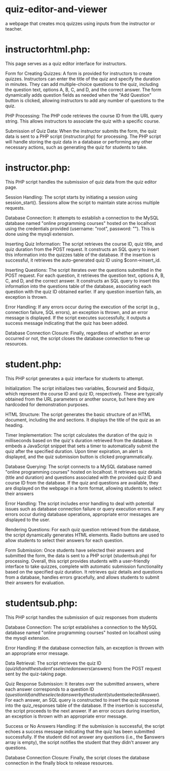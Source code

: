 # quiz-editor-and-viewer
a webpage that creates mcq quizzes using inputs from the instructor or teacher.

# instructorhtml.php:
This page serves as a quiz editor interface for instructors.

Form for Creating Quizzes:
A form is provided for instructors to create quizzes.
Instructors can enter the title of the quiz and specify the duration in minutes.
They can add multiple-choice questions to the quiz, including the question text, options A, B, C, and D, and the correct answer.
The form dynamically adds question fields as needed when the "Add Question" button is clicked, allowing instructors to add any number of questions to the quiz.

PHP Processing:
The PHP code retrieves the course ID from the URL query string.
This allows instructors to associate the quiz with a specific course.

Submission of Quiz Data:
When the instructor submits the form, the quiz data is sent to a PHP script (instructor.php) for processing.
The PHP script will handle storing the quiz data in a database or performing any other necessary actions, such as generating the quiz for students to take.

# instructor.php:
This PHP script handles the submission of quiz data from the quiz editor page.

Session Handling:
The script starts by initiating a session using session_start(). Sessions allow the script to maintain state across multiple requests.

Database Connection:
It attempts to establish a connection to the MySQL database named "online programming courses" hosted on the localhost using the credentials provided (username: "root", password: ""). This is done using the mysqli extension.

Inserting Quiz Information:
The script retrieves the course ID, quiz title, and quiz duration from the POST request.
It constructs an SQL query to insert this information into the quizzes table of the database.
If the insertion is successful, it retrieves the auto-generated quiz ID using $conn->insert_id.

Inserting Questions:
The script iterates over the questions submitted in the POST request.
For each question, it retrieves the question text, options A, B, C, and D, and the correct answer.
It constructs an SQL query to insert this information into the questions table of the database, associating each question with the quiz ID obtained earlier.
If any question insertion fails, an exception is thrown.

Error Handling:
If any errors occur during the execution of the script (e.g., connection failure, SQL errors), an exception is thrown, and an error message is displayed.
If the script executes successfully, it outputs a success message indicating that the quiz has been added.

Database Connection Closure:
Finally, regardless of whether an error occurred or not, the script closes the database connection to free up resources.

# student.php: 
This PHP script generates a quiz interface for students to attempt.

Initialization:
The script initializes two variables, $courseid and $idquiz, which represent the course ID and quiz ID, respectively. These are typically obtained from the URL parameters or another source, but here they are hardcoded for demonstration purposes.

HTML Structure:
The script generates the basic structure of an HTML document, including the <head> and <body> sections.
It displays the title of the quiz as an heading.

Timer Implementation:
The script calculates the duration of the quiz in milliseconds based on the quiz's duration retrieved from the database.
It embeds a JavaScript snippet that sets a timer to automatically submit the quiz after the specified duration. Upon timer expiration, an alert is displayed, and the quiz submission button is clicked programmatically.

Database Querying:
The script connects to a MySQL database named "online programming courses" hosted on localhost.
It retrieves quiz details (title and duration) and questions associated with the provided quiz ID and course ID from the database.
If the quiz and questions are available, they are displayed on the webpage in a form format, allowing students to select their answers

Error Handling:
The script includes error handling to deal with potential issues such as database connection failure or query execution errors.
If any errors occur during database operations, appropriate error messages are displayed to the user.

Rendering Questions:
For each quiz question retrieved from the database, the script dynamically generates HTML elements.
Radio buttons are used to allow students to select their answers for each question.

Form Submission:
Once students have selected their answers and submitted the form, the data is sent to a PHP script (studentsub.php) for processing.
Overall, this script provides students with a user-friendly interface to take quizzes, complete with automatic submission functionality based on the specified quiz duration. It retrieves quiz details and questions from a database, handles errors gracefully, and allows students to submit their answers for evaluation.

# studentsub.php:
This PHP script handles the submission of quiz responses from students

Database Connection:
The script establishes a connection to the MySQL database named "online programming courses" hosted on localhost using the mysqli extension.

Error Handling:
If the database connection fails, an exception is thrown with an appropriate error message.

Data Retrieval:
The script retrieves the quiz ID ($quizId) and the student's selected answers ($answers) from the POST request sent by the quiz-taking page.

Quiz Response Submission:
It iterates over the submitted answers, where each answer corresponds to a question ID ($questionId) and the selected answer by the student ($studentselectedAnswer).
For each answer, an SQL query is constructed to insert the quiz response into the quiz_responses table of the database.
If the insertion is successful, the script proceeds to the next answer. If an error occurs during insertion, an exception is thrown with an appropriate error message.

Success or No Answers Handling:
If the submission is successful, the script echoes a success message indicating that the quiz has been submitted successfully.
If the student did not answer any questions (i.e., the $answers array is empty), the script notifies the student that they didn't answer any questions.

Database Connection Closure:
Finally, the script closes the database connection in the finally block to release resources.
